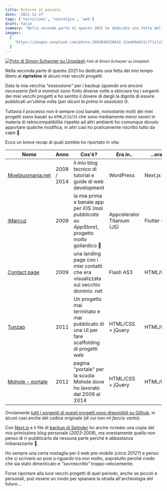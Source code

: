 ```yaml
---
title: Ritorno al passato
date: '2021-12-27'
tags: ['tecnicismi', 'nostalgia', 'web']
draft: false
summary: 'Nella seconda parte di questo 2021 ho dedicato una fetta del mio tempo libero al ripristino di alcuni miei vecchi progetti.'
images:
  [
    'https://images.unsplash.com/photo-1601840318642-12e449e011c7?ixlib=rb-1.2.1&ixid=MnwxMjA3fDB8MHxwaG90by1wYWdlfHx8fGVufDB8fHx8&auto=format&fit=crop&w=1024&q=80',
  ]
---
```


[![Foto di Simon Schwyter su Unsplash](https://images.unsplash.com/photo-1601840318642-12e449e011c7?ixlib=rb-1.2.1&ixid=MnwxMjA3fDB8MHxwaG90by1wYWdlfHx8fGVufDB8fHx8&auto=format&fit=crop&w=1024&q=80)](https://unsplash.com/photos/fJ21td715gw) <small>_Foto di Simon Schwyter su Unsplash_</small>

Nella seconda parte di questo 2021 ho dedicato una fetta del mio tempo libero al **ripristino** di alcuni miei vecchi progetti.

Data la mia vecchia _"ossessione"_ per i backup (_quando era ancora necessario farli a manina_) sono finito diverse volte a sbirciare tra i sorgenti dei miei vecchi progetti e ho sentito il dovere di dargli la dignità di essere pubblicati un'ultima volta (_per alcuni la prima in assoluto_) 🤓.

Tuttavia il processo non è sempre così banale, nonostante molti dei miei progetti siano basati su `HTML`/`CSS`/`JS` che sono mediamente meno severi in materia di retrocompatibilità rispetto ad altri ambienti ho comunque dovuto apportare qualche modifica, in altri casi ho praticamente riscritto tutto da capo 🙂.

Ecco un breve recap di quali zombie ho riportato in vita:

<div style={{ overflowX: 'auto' }}>

| **Nome**                                                            | **Anno**    | **Cos'è?**                                                                                     | **Era in..**               | **...ora è in** |
| ------------------------------------------------------------------- | ----------- | ---------------------------------------------------------------------------------------------- | -------------------------- | --------------- |
| [Moebiusmania.net](https://github.com/moebiusmania/mm-blog)         | 2008 / 2014 | il mio blog tecnico di tutorial e guide di web development                                     | WordPress                  | Next.js SSG     |
| [iMarcuz](https://github.com/moebiusmania/imarcuz-flutter)          | 2009        | la mia prima e banale app per iOS (_mai pubblicata su AppStore_), progetto molto goliardico 🤣 | Appcelerator Titanium (JS) | Flutter (Dart)  |
| [Contact page](https://github.com/moebiusmania/sl-landingpage-2009) | 2009        | una landing page con i miei contatti che era visualizzata sul vecchio dominio .net             | Flash AS3                  | HTML/CSS/JS     |
| [Tunzap](https://github.com/moebiusmania/tunzap)                    | 2011        | Un progetto mai terminato e mai pubblicato di una UI per fare scaffolding di progetti web      | HTML/CSS + jQuery          | HTML/CSS/JS     |
| [Mohole - portale](https://github.com/moebiusmania/mohole-2012)     | 2012        | pagina "portale" per la scuola Mohole dove ho lavorato dal 2009 al 2014                        | HTML/CSS + jQuery          | HTML/CSS/JS     |

</div>

Ovviamente [tutti i sorgenti di questi progetti sono disponibili su Github](https://github.com/moebiusmania?tab=repositories&q=restoration), in alcuni casi anche del codice originale (_di cui non mi faccio vanto_).

Con [Next.js](https://nextjs.org/) e il file di [backup di Splinder](post/splinder-chiude) ho anche ricreato una copia del mio primissimo blog personale (_2003-2008_), ma onestamente quello non penso di ri-pubblicarlo da nessuna parte perché è abbastanza imbarazzante 🤣.

Ho sempre una certa nostaglia per il web pre-mobile (_circa 2012?_) e penso che ci scriverò un post a riguardo tra non molto, sopratutto perché credo che sia stato dimenticato e _"sovrascritto"_ troppo velocemente.

Forse riportare alla luce vecchi progetti di quel periodo, anche se piccoli e personali, può essere un modo per spianare la strada all'archeologia del futuro...
